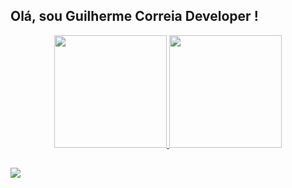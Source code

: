 ## Olá, sou Guilherme Correia Developer ! 

<div align="center">
  <a href="https://github.com/DevGuiCorreia">
  <img height="180em" src="https://github-readme-stats.vercel.app/api?username=guilhermebcorreia&show_icons=true&theme=dark&include_all_commits=true&count_private=true"/>
  <img height="180em" src="https://github-readme-stats.vercel.app/api/top-langs/?username=guilhermebcorreia&layout=compact&langs_count=7&theme=dark"/>
</div>
  
##
  
<div>
  <a href="https://www.linkedin.com/in/guilherme-correia-7b158420b/" target="_blank"><img src="https://img.shields.io/badge/-LinkedIn-%230077B5?style=for-the-badge&logo=linkedin&logoColor=white" target="_blank"></a>
</div>
